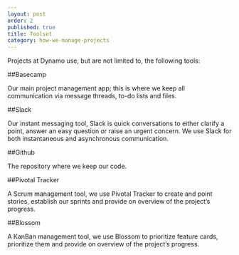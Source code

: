```yaml
---
layout: post
order: 2
published: true
title: Toolset
category: how-we-manage-projects
---
```

Projects at Dynamo use, but are not limited to, the following tools:

<!-- more -->

##Basecamp

Our main project management app; this is where we keep all communication via message threads, to-do lists and files.

##Slack

Our instant messaging tool, Slack is quick conversations to either clarify a point, answer an easy question or raise an urgent concern. We use Slack for both instantaneous and asynchronous communication. 

##Github

The repository where we keep our code.

##Pivotal Tracker

A Scrum management tool, we use Pivotal Tracker to create and point stories, establish our sprints and provide on overview of the project’s progress.

##Blossom

A KanBan management tool, we use Blossom to prioritize feature cards, prioritize them and provide on overview of the project’s progress.

